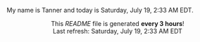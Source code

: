 My name is Tanner and today is Saturday, July 19, 2:33 AM EDT.

<p align="center">This <i>README</i> file is generated <b>every 3 hours</b>!</br>Last refresh: Saturday, July 19, 2:33 AM EDT<br /></p>
